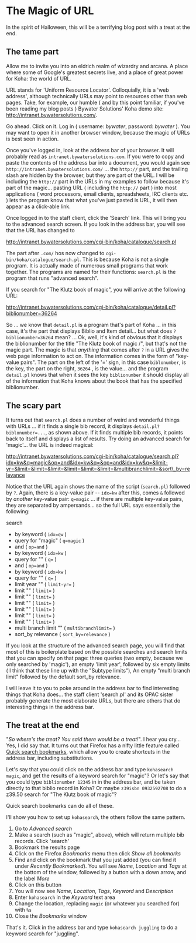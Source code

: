 # The Magic of URL

In the spirit of Halloween, this will be a terrifying blog post with a treat at the end.

## The tame part

Allow me to invite you into an eldrich realm of wizardry and arcana. A place where some of Google's greatest secrets live, and a place of great power for Koha: the world of URL. 

URL stands for 'Uniform Resource Locator'. Colloquially, it is a 'web address', although technically URLs may point to resources other than web pages. Take, for example, our humble ( and by this point familiar, if you've been reading my blog posts ) Bywater Solutions' Koha demo site: <http://intranet.bywatersolutions.com/>.

Go ahead. Click on it. Log in ( username: *bywater*, password: *bywater* ). You may want to open it in another browser window, because the magic of URLs is best seen in action.

Once you've logged in, look at the address bar of your browser. It will probably read as `intranet.bywatersolutions.com`. If you were to copy and paste the contents of the address bar into a document, you would again see `http://intranet.bywatersolutions.com/` ... the `http://` part, and the trailing slash are hidden by the browser, but they are part of the URL. I will be including the `http://` part in the URLs in my examples to follow because it's part of the magic... pasting URL ( including the `http://` part ) into most applications ( word processors, email clients, spreadsheets, IRC clients etc. ) lets the program know that what you've just pasted is URL, it will then appear as a click-able link. 

Once logged in to the staff client, click the 'Search' link. This will bring you to the advanced search screen. If you look in the address bar, you will see that the URL has changed to

<http://intranet.bywatersolutions.com/cgi-bin/koha/catalogue/search.pl>

The part after `.com/` hos now changed to `cgi-bin/koha/catalogue/search.pl`. This is because Koha is not a single program. It is actually made of numerous small programs that work together. The programs are named for their functions: `search.pl` is the program that runs "advanced search".

If you search for "The Klutz book of magic", you will arrive at the following URL:

<http://intranet.bywatersolutions.com/cgi-bin/koha/catalogue/detail.pl?biblionumber=36264>

So ... we know that `detail.pl` is a program that's part of Koha ... in this case, it's the part that displays Biblio and Item detail... but what does `?biblionumber=36264` mean? ... Ok, well, it's kind of obvious that it displays the biblionumber for the title "The Klutz book of magic /", but that's not the magic part. The magic is that *anything* that comes after `?` in a URL gives the web page information to act on. The information comes in the form of "key-value pairs". The part on the left of the '=' sign, in this case `biblonumber`, is the key, the part on the right, `36264` , is the value... and the program `detail.pl` knows that when it sees the key `biblionumber` it should display all of the information that Koha knows about the book that has the specified biblionumber.

## The scary part

It turns out that `search.pl` does a number of weird and wonderful things with URLs ... if it finds a single bib record, it displays `detail.pl?biblonumber=...`, as shown above. If it finds multiple bib records, it points back to itself and displays a list of results. Try doing an advanced search for 'magic'... the URL is indeed magical:

http://intranet.bywatersolutions.com/cgi-bin/koha/catalogue/search.pl?idx=kw&q=magic&op=and&idx=kw&q=&op=and&idx=kw&q=&limit-yr=&limit=&limit=&limit=&limit=&limit=&limit=&multibranchlimit=&sort\_by=relevance

Notice that the URL again shows the name of the script (`search.pl`) followed by `?`. Again, there is a key-value pair -- `idx=kw` after this, comes `&` followed by *another* key-value pair: `q=magic` ... if there are multiple key-value pairs, they are separated by ampersands... so the full URL says essentially the following:

search

* by keyword ( `idx=qw` )
* query for "magic" ( `q=magic` )
* and ( `op=and` )
* by keyword ( `idx=kw` )
* query for "" ( `q=` )
* and ( `op=and` )
* by keyword ( `idx=kw` )
* query for "" ( `q=` )
* limit year "" ( `limit-yr=` )
* limit "" ( `limit=` )
* limit "" ( `limit=` )
* limit "" ( `limit=` )
* limit "" ( `limit=` )
* limit "" ( `limit=` )
* limit "" ( `limit=` )
* multi branch limit "" ( `multibranchlimit=` )
* sort\_by relevance ( `sort_by=relevance` )

If you look at the structure of the advanced search page, you will find that most of this is boilerplate based on the possible searches and search limits that you can specify on that page: three queries (two empty, because we only searched by 'magic'), an empty 'limit year', followed by six empty limits ( I think that these line up with the "Subtype limits"), An empty "multi branch limit" followed by the default sort\_by relevance.

I will leave it to you to poke around in the address bar to find interesting things that Koha does... the staff client 'search.pl' and its OPAC sister probably generate the most elaborate URLs, but there are others that do interesting things in the address bar.

## The treat at the end

"*So where's the treat? You said there would be a treat!*". I hear you cry... Yes, I did say that. It turns out that Firefox has a nifty little feature called [Quick search bookmarks](http://sugarrae.com/online-marketing/seo/creating-firefox-quick-search-bookmarks/), which allow you to create shortcuts in the address bar, including substitutions.

Let's say that you could click on the address bar and type `kohasearch magic`, and get the results of a keyword search for "magic"? Or let's say that you could type `biblionumber 12345` in in the address bar, and be taken directly to that biblio record in Koha? Or maybe `z39isbn 0932592708` to do a z39.50 search for "The Klutz book of magic"?

Quick search bookmarks can do all of these.

I'll show you how to set up `kohasearch`, the others follow the same pattern.

1. Go to *Advanced search*
1. Make a search (such as "magic", above), which will return multiple bib records. Click 'search'
1. Bookmark the results page
1. Click on the Firefox *Bookmarks* menu then click *Show all bookmarks*
1. Find and click on the bookmark that you just added (you can find it under *Recently Bookmarked*). You will see *Name*, *Location* and *Tags* at the bottom of the window, followed by a button with a down arrow, and the label *More*
1. Click on this button
1. You will now see *Name*, *Location*, *Tags*, *Keyword* and *Description*
1. Enter `kohasearch` in the *Keyword* text area
1. Change the location, replacing `magic` (or whatever you searched for) with `%s`
1. Close the *Bookmarks* window

That's it. Click in the address bar and type `kohasearch juggling` to do a keyword search for "juggling".

